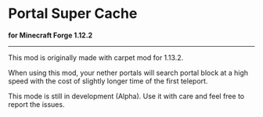 # Portal Super Cache
**for Minecraft Forge 1.12.2**

------

This mod is originally made with carpet mod for 1.13.2.

When using this mod, your nether portals will search portal block at a high speed with the cost of slightly longer time of the first teleport.

This mode is still in development (Alpha). Use it with care and feel free to report the issues.